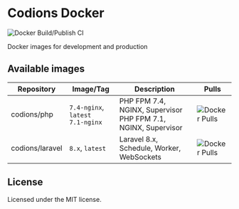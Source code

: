 # Codions Docker

![Docker Build/Publish CI](https://github.com/codions/docker-images/workflows/Docker%20Build/Publish%20CI/badge.svg)

Docker images for development and production

## Available images
| Repository      | Image/Tag                              | Description                                                  | Pulls                                                        |
| --------------- | -------------------------------------- | ------------------------------------------------------------ | ------------------------------------------------------------ |
| codions/php     | `7.4-nginx`, `latest`<br />`7.1-nginx` | PHP FPM 7.4, NGINX, Supervisor<br />PHP FPM 7.1, NGINX, Supervisor | ![Docker Pulls](https://img.shields.io/docker/pulls/codions/php) |
| codions/laravel | `8.x`, `latest`                        | Laravel 8.x, Schedule, Worker, WebSockets                    | ![Docker Pulls](https://img.shields.io/docker/pulls/codions/laravel) |

## License
Licensed under the MIT license.